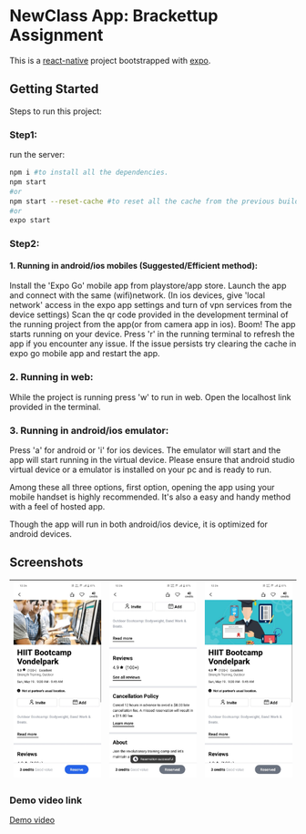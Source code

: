 # NewClass App: Brackettup Assignment
This is a [react-native](https://reactnative.dev/) project bootstrapped with [expo](https://expo.dev/).

## Getting Started
Steps to run this project:

### Step1:
run the server:
```bash
npm i #to install all the dependencies.
npm start
#or
npm start --reset-cache #to reset all the cache from the previous build and start the app from scratch (Recommended)
#or
expo start
```

### Step2:
#### 1. Running in android/ios mobiles (Suggested/Efficient method):
Install the 'Expo Go' mobile app from playstore/app store.
Launch the app and connect with the same (wifi)network.
(In ios devices, give 'local network' access in the expo app settings and turn of vpn services from the device settings)
Scan the qr code provided in the development terminal of the running project from the app(or from camera app in ios).
Boom! The app starts running on your device.
Press 'r' in the running terminal to refresh the app if you encounter any issue. If the issue persists try clearing the cache in expo go mobile app and restart the app.

### 2. Running in web:
While the project is running press 'w' to run in web. Open the localhost link provided in the terminal.

### 3. Running in android/ios emulator:
Press 'a' for android or 'i' for ios devices. The emulator will start and the app will start running in the virtual device. Please ensure that android studio virtual device or a emulator is installed on your pc and is ready to run.

Among these all three options, first option, opening the app using your mobile handset is highly recommended. It's also a easy and handy method with a feel of hosted app.

Though the app will run in both android/ios device, it is optimized for android devices.

## Screenshots
| ![](assets/Screenshot1.jpeg) | ![](assets/Screenshot3.jpeg) | ![](assets/Screenshot4.jpeg) |
| :-------------: | :-------------: | :-------------:  |

### Demo video link
[Demo video](https://drive.google.com/file/d/1zR2Wv_Z2WnHOABXPkVle5ByTQIBT-Gy8/view?usp=drivesdk)
